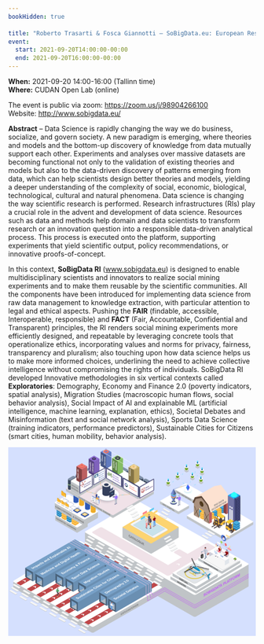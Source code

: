 ```yaml
---
bookHidden: true

title: "Roberto Trasarti & Fosca Giannotti – SoBigData.eu: European Research Infrastructure for Big Data and Social Mining"
event:
  start: 2021-09-20T14:00:00-00:00
  end: 2021-09-20T16:00:00-00:00
---
```


**When:** 2021-09-20 14:00-16:00 (Tallinn time)  
**Where:** CUDAN Open Lab (online)  

The event is public via zoom: https://zoom.us/j/98904266100   
Website: http://www.sobigdata.eu/ 

<!--more-->
**Abstract** – Data Science is rapidly changing the way we do business, socialize, and govern society. A new paradigm is emerging, where theories and models and the bottom-up discovery of knowledge from data mutually support each other. Experiments and analyses over massive datasets are becoming functional not only to the validation of existing theories and models but also to the data-driven discovery of patterns emerging from data, which can help scientists design better theories and models, yielding a deeper understanding of the complexity of social, economic, biological, technological, cultural and natural phenomena. Data science is changing the way scientific research is performed. Research infrastructures (RIs) play a crucial role in the advent and development of data science. Resources such as data and methods help domain and data scientists to transform research or an innovation question into a responsible data-driven analytical process. This process is executed onto the platform, supporting experiments that yield scientific output, policy recommendations, or innovative proofs-of-concept.   

In this context, **SoBigData RI** (www.sobigdata.eu) is designed to enable multidisciplinary scientists and innovators to realize social mining experiments and to make them reusable by the scientific communities. All the components have been introduced for implementing data science from raw data management to knowledge extraction, with particular attention to legal and ethical aspects. Pushing the **FAIR** (findable, accessible, Interoperable, responsible) and **FACT** (Fair, Accountable, Confidential and Transparent) principles, the RI renders social mining experiments more efficiently designed, and repeatable by leveraging concrete tools that operationalize ethics, incorporating values and norms for privacy, fairness, transparency and pluralism; also touching upon how data science helps us to make more informed choices, underlining the need to achieve collective intelligence without compromising the rights of individuals. SoBigData RI developed Innovative methodologies in six vertical contexts called **Exploratories**: Demography, Economy and Finance 2.0 (poverty indicators, spatial analysis), Migration Studies (macroscopic human flows, social behavior analysis), Social Impact of AI and explainable ML (artificial intelligence, machine learning, explanation, ethics), Societal Debates and Misinformation (text and social network analysis), Sports Data Science (training indicators, performance predictors), Sustainable Cities for Citizens (smart cities, human mobility, behavior analysis). 

![BFM, Tallinn University (image)](/img/events/2021-09-20-trasarti-giannotti-lecture_img1.png "BFM, Tallinn University (image)")

